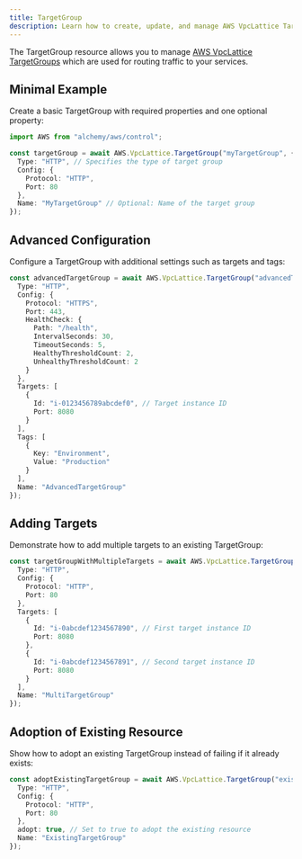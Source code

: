 ```yaml
---
title: TargetGroup
description: Learn how to create, update, and manage AWS VpcLattice TargetGroups using Alchemy Cloud Control.
---
```


The TargetGroup resource allows you to manage [AWS VpcLattice TargetGroups](https://docs.aws.amazon.com/vpclattice/latest/userguide/) which are used for routing traffic to your services.

## Minimal Example

Create a basic TargetGroup with required properties and one optional property:

```ts
import AWS from "alchemy/aws/control";

const targetGroup = await AWS.VpcLattice.TargetGroup("myTargetGroup", {
  Type: "HTTP", // Specifies the type of target group
  Config: {
    Protocol: "HTTP",
    Port: 80
  },
  Name: "MyTargetGroup" // Optional: Name of the target group
});
```

## Advanced Configuration

Configure a TargetGroup with additional settings such as targets and tags:

```ts
const advancedTargetGroup = await AWS.VpcLattice.TargetGroup("advancedTargetGroup", {
  Type: "HTTP",
  Config: {
    Protocol: "HTTPS",
    Port: 443,
    HealthCheck: {
      Path: "/health",
      IntervalSeconds: 30,
      TimeoutSeconds: 5,
      HealthyThresholdCount: 2,
      UnhealthyThresholdCount: 2
    }
  },
  Targets: [
    {
      Id: "i-0123456789abcdef0", // Target instance ID
      Port: 8080
    }
  ],
  Tags: [
    {
      Key: "Environment",
      Value: "Production"
    }
  ],
  Name: "AdvancedTargetGroup"
});
```

## Adding Targets

Demonstrate how to add multiple targets to an existing TargetGroup:

```ts
const targetGroupWithMultipleTargets = await AWS.VpcLattice.TargetGroup("multiTargetGroup", {
  Type: "HTTP",
  Config: {
    Protocol: "HTTP",
    Port: 80
  },
  Targets: [
    {
      Id: "i-0abcdef1234567890", // First target instance ID
      Port: 8080
    },
    {
      Id: "i-0abcdef1234567891", // Second target instance ID
      Port: 8080
    }
  ],
  Name: "MultiTargetGroup"
});
```

## Adoption of Existing Resource

Show how to adopt an existing TargetGroup instead of failing if it already exists:

```ts
const adoptExistingTargetGroup = await AWS.VpcLattice.TargetGroup("existingTargetGroup", {
  Type: "HTTP",
  Config: {
    Protocol: "HTTP",
    Port: 80
  },
  adopt: true, // Set to true to adopt the existing resource
  Name: "ExistingTargetGroup"
});
```